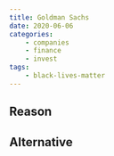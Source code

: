 ```yaml
---
title: Goldman Sachs
date: 2020-06-06
categories:
    - companies
    - finance
    - invest
tags:
    - black-lives-matter
---
```


## Reason


## Alternative

